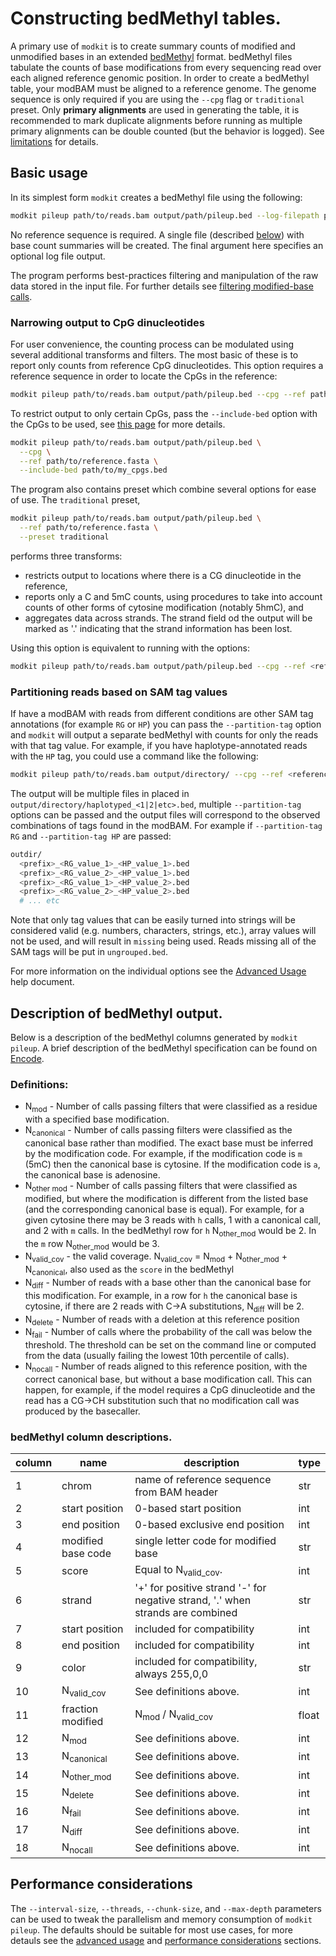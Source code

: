 # Constructing bedMethyl tables.

A primary use of `modkit` is to create summary counts of modified and unmodified bases in
an extended [bedMethyl](https://www.encodeproject.org/data-standards/wgbs/) format.
bedMethyl files tabulate the counts of base modifications from every sequencing read over
each aligned reference genomic position. In order to create a bedMethyl table, your modBAM
must be aligned to a reference genome. The genome sequence is only required if you are using
the `--cpg` flag or `traditional` preset. Only **primary alignments** are used in generating 
the table, it is recommended to mark duplicate alignments before running as multiple primary
alignments can be double counted (but the behavior is logged). See [limitations](./limitations.md)
for details.

## Basic usage

In its simplest form `modkit` creates a bedMethyl file using the following:

```bash
modkit pileup path/to/reads.bam output/path/pileup.bed --log-filepath pileup.log
```

No reference sequence is required. A single file (described
[below](#description-of-bedmethyl-output)) with base count summaries will be created. The
final argument here specifies an optional log file output.

The program performs best-practices filtering and manipulation of the raw data stored in
the input file. For further details see [filtering modified-base calls](./filtering.md).

### Narrowing output to CpG dinucleotides

For user convenience, the counting process can be modulated using several additional
transforms and filters. The most basic of these is to report only counts from reference
CpG dinucleotides. This option requires a reference sequence in order to locate the CpGs
in the reference:

```bash
modkit pileup path/to/reads.bam output/path/pileup.bed --cpg --ref path/to/reference.fasta
```

To restrict output to only certain CpGs, pass the `--include-bed` option with the CpGs to be used, 
see [this page](./intro_include_bed.md) for more details.

```bash
modkit pileup path/to/reads.bam output/path/pileup.bed \
  --cpg \
  --ref path/to/reference.fasta \
  --include-bed path/to/my_cpgs.bed
```

The program also contains preset which combine several options for ease of use. The
`traditional` preset,

```bash
modkit pileup path/to/reads.bam output/path/pileup.bed \
  --ref path/to/reference.fasta \
  --preset traditional
```

performs three transforms:
* restricts output to locations where there is a CG dinucleotide in the reference,
* reports only a C and 5mC counts, using procedures to take into account counts of other
  forms of cytosine modification (notably 5hmC), and
* aggregates data across strands. The strand field od the output will be marked as '.'
  indicating that the strand information has been lost.

Using this option is equivalent to running with the options:

```bash
modkit pileup path/to/reads.bam output/path/pileup.bed --cpg --ref <reference.fasta> --ignore h --combine-strands
```

### Partitioning reads based on SAM tag values

If have a modBAM with reads from different conditions are other SAM tag annotations (for example `RG` or `HP`) you 
can pass the `--partition-tag` option and `modkit` will output a separate bedMethyl with counts for only the reads 
with that tag value. For example, if you have haplotype-annotated reads with the `HP` tag, you could use a command
like the following:

```bash
modkit pileup path/to/reads.bam output/directory/ --cpg --ref <reference.fasta> --partition-tag HP --prefix haplotyped
```
The output will be multiple files in placed in `output/directory/haplotyped_<1|2|etc>.bed`, multiple `--partition-tag`
options can be passed and the output files will correspond to the observed combinations of tags found in the modBAM. 
For example if `--partition-tag RG` and `--partition-tag HP` are passed:

```bash
outdir/
  <prefix>_<RG_value_1>_<HP_value_1>.bed
  <prefix>_<RG_value_2>_<HP_value_1>.bed
  <prefix>_<RG_value_1>_<HP_value_2>.bed
  <prefix>_<RG_value_2>_<HP_value_2>.bed
  # ... etc
```

Note that only tag values that can be easily turned into strings will be considered valid (e.g. numbers, characters,
strings, etc.), array values will not be used, and will result in `missing` being used. Reads missing all of the 
SAM tags will be put in `ungrouped.bed`.


For more information on the individual options see the [Advanced Usage](./advanced_usage.md) help document.

## Description of bedMethyl output.

Below is a description of the bedMethyl columns generated by `modkit pileup`. A brief description of the
bedMethyl specification can be found on [Encode](https://www.encodeproject.org/data-standards/wgbs/).

### Definitions:

* N<sub>mod</sub> - Number of calls passing filters that were classified as a residue with a specified base modification.
* N<sub>canonical</sub> - Number of calls passing filters were classified as the canonical base rather than modified. The
exact base must be inferred by the modification code. For example, if the modification code is `m` (5mC) then
the canonical base is cytosine. If the modification code is `a`, the canonical base is adenosine.
* N<sub>other mod</sub> - Number of calls passing filters that were classified as modified, but where the modification is different from the listed base (and the corresponding canonical base is equal). For example, for a given cytosine there may be 3 reads with
`h` calls, 1 with a canonical call, and 2 with `m` calls. In the bedMethyl row for `h` N<sub>other_mod</sub> would be 2. In the
`m` row N<sub>other_mod</sub> would be 3.
* N<sub>valid_cov</sub> - the valid coverage. N<sub>valid_cov</sub> = N<sub>mod</sub> + N<sub>other_mod</sub> + N<sub>canonical</sub>, also used as the `score` in the bedMethyl
* N<sub>diff</sub> - Number of reads with a base other than the canonical base for this modification. For example, in a row
for `h` the canonical base is cytosine, if there are 2 reads with C->A substitutions, N<sub>diff</sub> will be 2.
* N<sub>delete</sub> - Number of reads with a deletion at this reference position
* N<sub>fail</sub> - Number of calls where the probability of the call was below the threshold. The threshold can be
set on the command line or computed from the data (usually failing the lowest 10th percentile of calls).
* N<sub>nocall</sub> - Number of reads aligned to this reference position, with the correct canonical base, but without a base
modification call. This can happen, for example, if the model requires a CpG dinucleotide and the read has a
CG->CH substitution such that no modification call was produced by the basecaller.

### bedMethyl column descriptions.

| column | name                  | description                                                                    | type  |
|--------|-----------------------|--------------------------------------------------------------------------------|-------|
| 1      | chrom                 | name of reference sequence from BAM header                                     | str   |
| 2      | start position        | 0-based start position                                                         | int   |
| 3      | end position          | 0-based exclusive end position                                                 | int   |
| 4      | modified base code    | single letter code for modified base                                           | str   |
| 5      | score                 | Equal to N<sub>valid_cov</sub>.                                                | int   |
| 6      | strand                | '+' for positive strand '-' for negative strand, '.' when strands are combined | str   |
| 7      | start position        | included for compatibility                                                     | int   |
| 8      | end position          | included for compatibility                                                     | int   |
| 9      | color                 | included for compatibility, always 255,0,0                                     | str   |
| 10     | N<sub>valid_cov</sub> | See definitions above.                                                         | int   |
| 11     | fraction modified     | N<sub>mod</sub> / N<sub>valid_cov</sub>                                        | float |
| 12     | N<sub>mod</sub>       | See definitions above.                                                         | int   |
| 13     | N<sub>canonical</sub> | See definitions above.                                                         | int   |
| 14     | N<sub>other_mod</sub> | See definitions above.                                                         | int   |
| 15     | N<sub>delete</sub>    | See definitions above.                                                         | int   |
| 16     | N<sub>fail</sub>      | See definitions above.                                                         | int   |
| 17     | N<sub>diff</sub>      | See definitions above.                                                         | int   |
| 18     | N<sub>nocall</sub>    | See definitions above.                                                         | int   |

## Performance considerations

The `--interval-size`, `--threads`, `--chunk-size`, and `--max-depth` parameters can be used to tweak the parallelism and 
memory consumption of `modkit pileup`. The defaults should be suitable for most use cases, for more detauls see the
[advanced usage](./advanced_usage.md) and [performance considerations](./perf_considerations.md) sections.